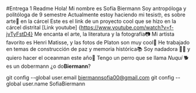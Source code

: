 #Entrega 1 Readme
Hola! Mi nombre es Sofía Biermann
Soy antropóloga y politóloga de 9 semestre
Actualmente estoy haciendo mi tesis🤓, es sobre arte🎨 en la cárcel
Este es el link de un proyecto cool que se hizo en la cárcel distrital [Link youtube] {https://www.youtube.com/watch?v=f-jvTyFstD4} 
Me encanta el arte, la literatura y la fotografía📷
Mi artista favorito es Henri Matisse, y las fotos de Platon son muy cool🗿
He trabajado en temas de construcción de paz y memoria histórica📚
Soy nadadora 🏊‍♀️ y quiero hacer el oceanman este año🌊 
Tengo un perro que se llama *Nuquí* 🐕 es un dobermann ¿o do**Biermann**? 

 git config --global user.email biermannsofia00@gmail.com
  git config --global user.name SofiaBiermann